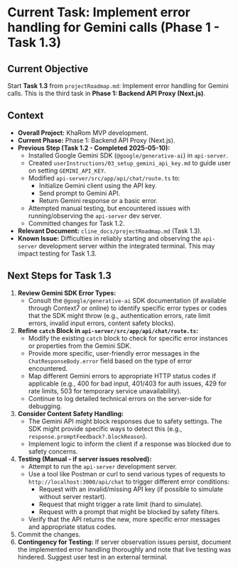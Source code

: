 # Current Task: Implement error handling for Gemini calls (Phase 1 - Task 1.3)

## Current Objective
Start **Task 1.3** from `projectRoadmap.md`: Implement error handling for Gemini calls.
This is the third task in **Phase 1: Backend API Proxy (Next.js)**.

## Context
-   **Overall Project:** KhaRom MVP development.
-   **Current Phase:** Phase 1: Backend API Proxy (Next.js).
-   **Previous Step (Task 1.2 - Completed 2025-05-10):**
    -   Installed Google Gemini SDK (`@google/generative-ai`) in `api-server`.
    -   Created `userInstructions/03_setup_gemini_api_key.md` to guide user on setting `GEMINI_API_KEY`.
    -   Modified `api-server/src/app/api/chat/route.ts` to:
        -   Initialize Gemini client using the API key.
        -   Send prompt to Gemini API.
        -   Return Gemini response or a basic error.
    -   Attempted manual testing, but encountered issues with running/observing the `api-server` dev server.
    -   Committed changes for Task 1.2.
-   **Relevant Document:** `cline_docs/projectRoadmap.md` (Task 1.3).
-   **Known Issue:** Difficulties in reliably starting and observing the `api-server` development server within the integrated terminal. This may impact testing for Task 1.3.

## Next Steps for Task 1.3
1.  **Review Gemini SDK Error Types:**
    *   Consult the `@google/generative-ai` SDK documentation (if available through Context7 or online) to identify specific error types or codes that the SDK might throw (e.g., authentication errors, rate limit errors, invalid input errors, content safety blocks).
2.  **Refine `catch` Block in `api-server/src/app/api/chat/route.ts`:**
    *   Modify the existing `catch` block to check for specific error instances or properties from the Gemini SDK.
    *   Provide more specific, user-friendly error messages in the `ChatResponseBody.error` field based on the type of error encountered.
    *   Map different Gemini errors to appropriate HTTP status codes if applicable (e.g., 400 for bad input, 401/403 for auth issues, 429 for rate limits, 503 for temporary service unavailability).
    *   Continue to log detailed technical errors on the server-side for debugging.
3.  **Consider Content Safety Handling:**
    *   The Gemini API might block responses due to safety settings. The SDK might provide specific ways to detect this (e.g., `response.promptFeedback?.blockReason`).
    *   Implement logic to inform the client if a response was blocked due to safety concerns.
4.  **Testing (Manual - if server issues resolved):**
    *   Attempt to run the `api-server` development server.
    *   Use a tool like Postman or curl to send various types of requests to `http://localhost:3000/api/chat` to trigger different error conditions:
        -   Request with an invalid/missing API key (if possible to simulate without server restart).
        -   Request that might trigger a rate limit (hard to simulate).
        -   Request with a prompt that might be blocked by safety filters.
    *   Verify that the API returns the new, more specific error messages and appropriate status codes.
5.  Commit the changes.
6.  **Contingency for Testing:** If server observation issues persist, document the implemented error handling thoroughly and note that live testing was hindered. Suggest user test in an external terminal.
